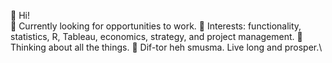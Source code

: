 👋 Hi!  
🌱 Currently looking for opportunities to work.  🔭 Interests: functionality, statistics, R, Tableau, economics, strategy, and project management.  🤔 Thinking about all the things.  👋 Dif-tor heh smusma. Live long and prosper.\ 

<!--
**CogentBent/CogentBent** is a ✨ _special_ ✨ repository because its `README.md` (this file) appears on your GitHub profile.

Here are some ideas to get you started:

- 🔭 I’m currently working on ...
- 🌱 I’m currently learning ...
- 👯 I’m looking to collaborate on ...
- 🤔 I’m looking for help with ...
- 💬 Ask me about ...
- 📫 How to reach me: ...
- 😄 Pronouns: ...
- ⚡ Fun fact: ...
-->
